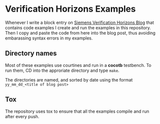 # Verification Horizons Examples

Whenever I write a block entry on [Siemens Verification Horizons Blog](https://blogs.sw.siemens.com/verificationhorizons/) that contains code examples I create and run the examples in this repository.  Then I copy and paste the code from here into the blog post, thus avoiding embarassing syntax errors in my examples.

## Directory names

Most of these examples use courtines and run in a **cocotb** testbench. To run them, CD into the approriate directory and type `make`.

The directories are named, and sorted by date using the format `yy_mm_dd_<title of blog post>`

## Tox

The repository uses tox to ensure that all the examples compile and run after every push.